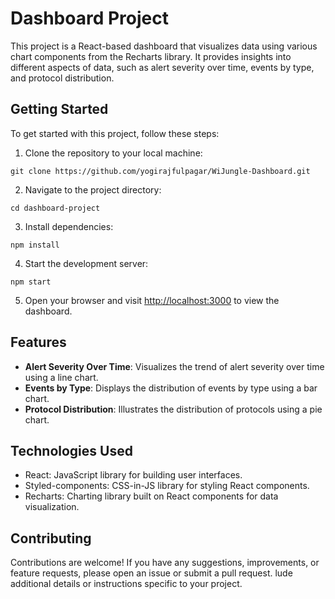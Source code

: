 # Dashboard Project

This project is a React-based dashboard that visualizes data using various chart components from the Recharts library. It provides insights into different aspects of data, such as alert severity over time, events by type, and protocol distribution.

## Getting Started

To get started with this project, follow these steps:

1. Clone the repository to your local machine:

```
git clone https://github.com/yogirajfulpagar/WiJungle-Dashboard.git
```

2. Navigate to the project directory:

```
cd dashboard-project
```

3. Install dependencies:

```
npm install
```

4. Start the development server:

```
npm start
```

5. Open your browser and visit [http://localhost:3000](http://localhost:3000) to view the dashboard.

## Features

- **Alert Severity Over Time**: Visualizes the trend of alert severity over time using a line chart.
- **Events by Type**: Displays the distribution of events by type using a bar chart.
- **Protocol Distribution**: Illustrates the distribution of protocols using a pie chart.

## Technologies Used

- React: JavaScript library for building user interfaces.
- Styled-components: CSS-in-JS library for styling React components.
- Recharts: Charting library built on React components for data visualization.

## Contributing

Contributions are welcome! If you have any suggestions, improvements, or feature requests, please open an issue or submit a pull request.
lude additional details or instructions specific to your project.
